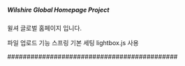 ##### Wilshire Global Homepage Project #####

윌셔 글로벌 홈페이지 입니다.

파일 업로드 기능
스프링 기본 세팅
lightbox.js 사용

############################################
